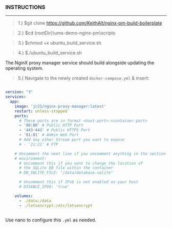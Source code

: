 ### INSTRUCTIONS ###
___
> 1.) $git clone https://github.com/KeithAlt/nginx-pm-build-boilerplate

> 2.) $cd {rootDir}\ums-demo-nginx-pm\scripts

> 3.) $chmod +x ubuntu_build_service.sh

> 4.) $./ubuntu_build_service.sh

The NginX proxy manager service should build alongside updating the operating system.



> 5.) Navigate to the newly created ``docker-compose.yml`` & insert:
```yml

version: "3"
services:
  app:
    image: 'jc21/nginx-proxy-manager:latest'
    restart: unless-stopped
    ports:
      # These ports are in format <host-port>:<container-port>
      - '80:80' # Public HTTP Port
      - '443:443' # Public HTTPS Port
      - '81:81' # Admin Web Port
      # Add any other Stream port you want to expose
      # - '21:21' # FTP

    # Uncomment the next line if you uncomment anything in the section
    # environment:
      # Uncomment this if you want to change the location of 
      # the SQLite DB file within the container
      # DB_SQLITE_FILE: "/data/database.sqlite"

      # Uncomment this if IPv6 is not enabled on your host
      # DISABLE_IPV6: 'true'

    volumes:
      - ./data:/data
      - ./letsencrypt:/etc/letsencrypt
      
```

Use nano to configure this ``.yml`` as needed.

